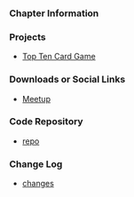 ### Chapter Information

### Projects
* [Top Ten Card Game](https://owasp.org/www-project-top-10-card-game/)

### Downloads or Social Links
* [Meetup](https://www.meetup.com/St-George-Open-Web-Application-Security-Project-OWASP/)

### Code Repository
* [repo](#)

### Change Log
* [changes](#)

